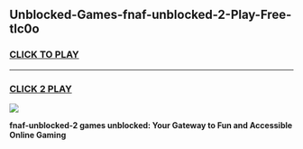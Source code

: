 
## Unblocked-Games-fnaf-unblocked-2-Play-Free-tlc0o
<h3>
<a href="https://premium76.site?title=fnaf-unblocked-2&ref=23A">CLICK TO PLAY</a></h3>
<hr>

<h3>
<a href="https://premium76.site?title=fnaf-unblocked-2&ref=23A">CLICK 2 PLAY</a>
  
</h3>

<a href="https://premium76.site?title=fnaf-unblocked-2&ref=23A"><img src="https://clearcache.store/games.png"></a>


**fnaf-unblocked-2 games unblocked: Your Gateway to Fun and Accessible Online Gaming**
